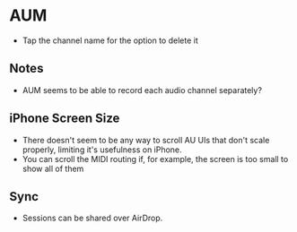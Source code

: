 # AUM

- Tap the channel name for the option to delete it

## Notes

- AUM seems to be able to record each audio channel separately?

## iPhone Screen Size

- There doesn't seem to be any way to scroll AU UIs that don't scale properly, limiting it's usefulness on iPhone.
- You can scroll the MIDI routing if, for example, the screen is too small to show all of them

## Sync

- Sessions can be shared over AirDrop.
